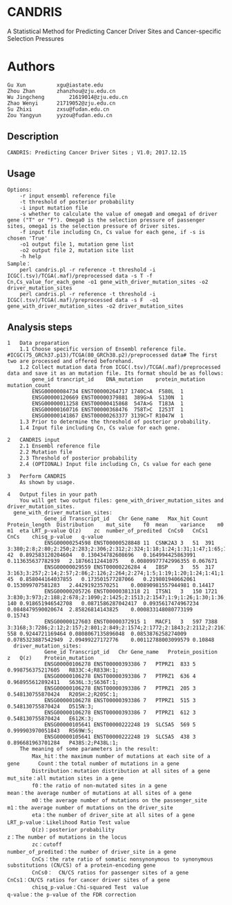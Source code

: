 # CANDRIS
A Statistical Method for Predicting Cancer Driver Sites and Cancer-specific Selection Pressures

Authors
=====
	Gu Xun			xgu@iastate.edu
	Zhou Zhan		zhanzhou@zju.edu.cn
	Wu Jingcheng		21619014@zju.edu.cn
	Zhao Wenyi		21719052@zju.edu.cn
	Su Zhixi		zxsu@fudan.edu.cn
	Zou Yangyun		yyzou@fudan.edu.cn
	
	
Description
---
	CANDRIS: Predicting Cancer Driver Sites ; V1.0; 2017.12.15
	
	
Usage
---	
	Options:
		-r input ensembl reference file 
		-t threshold of posterior probability
		-i input mutation file
		-s whether to calculate the value of omega0 and omega1 of driver gene ("T" or "F"). Omega0 is the selection pressure of passenger sites, omega1 is the selection pressure of driver sites.
		-f input file including Cn, Cs value for each gene, if -s is chosen 'True'		
		-o1 output file 1, mutation gene list 
		-o2 output file 2, mutation site list
		-h help
	Sample：
		perl candris.pl -r reference -t threshold -i ICGC(.tsv)/TCGA(.maf)/preprocessed data -s T -f Cn,Cs_value_for_each_gene -o1 gene_with_driver_mutation_sites -o2 driver_mutation_sites 
		perl candris.pl -r reference -t threshold -i ICGC(.tsv)/TCGA(.maf)/preprocessed data -s F  -o1 gene_with_driver_mutation_sites -o2 driver_mutation_sites 
	
	
Analysis steps
---	
	1	Data preparation
		1.1 Choose specific version of Ensembl reference file. #ICGC(75_GRCh37.p13)/TCGA(80_GRCh38.p2)/preprocessed data# The first two are processed and offered beforehand.
		1.2 Collect mutation data from ICGC(.tsv)/TCGA(.maf)/preprocessed data and save it as an mutation file. Its format should be as follows:
			gene_id	trancript_id	DNA_mutation	protein_mutation	mutation_count
			ENSG00000084734 ENST00000264717 1740C>A  F580L  1
			ENSG00000120669 ENST00000379881  389G>A  S130N  1
			ENSG00000011258 ENST00000415868  547A>G  T183A  1
			ENSG00000160716 ENST00000368476  758T>C  I253T  1
			ENSG00000141867 ENST00000263377 3139C>T R1047W  1
		1.3 Prior to determine the threshold of posterior probability.
		1.4 Input file including Cn, Cs value for each gene.
		
	2	CANDRIS input
		2.1 Ensembl reference file  
		2.2 Mutation file 
		2.3 Threshold of posterior probability
		2.4 (OPTIONAL) Input file including Cn, Cs value for each gene
		
	3	Perform CANDRIS
		As shown by usage.
		
	4	Output files in your path 
		You will get two output files: gene_with_driver_mutation_sites and driver_mutation_sites.
      gene_with_driver_mutation_sites:
				Gene_id	Transcript_id	Chr	Gene_name	Max_hit	Count	Protein_length	Distribution	mut_site	f0	mean	variance	m0	m1	eta	LRT_p-value	Q(z)	zc	number_of_predited	CnCs0	CnCs1	CnCs	chisq_p-value	q-value
				ENSG00000254598	ENST00000528848	11	CSNK2A3	3	51	391	3:380;2:8;2:80;2:250;2:283;2:306;2:312;2:324;1:18;1:24;1:31;1:47;1:65;1:95;1:96;1:99;1:122;1:125;1:128;1:134;1:153;1:155;1:166;1:180;1:186;1:187;1:199;1:228;1:233;1:256;1:271;1:277;1:288;1:316;1:328;1:333;1:334;1:338;1:351;1:354;1:382;1:385;	42	0.892583120204604	0.130434782608696	0.164994425863991	0.113635637782939	2.18766112441075	0.00809977742996355	0.067671
				ENSG00000029559	ENST00000226284	4	IBSP	3	55	317	3:163;3:257;2:14;2:57;2:86;2:126;2:264;2:274;1:5;1:19;1:20;1:24;1:41;1:43;1:44;1:80;1:83;1:94;1:102;1:105;1:116;1:143;1:148;1:153;1:154;1:157;1:164;1:178;1:182;1:189;1:196;1:201;1:224;1:234;1:236;1:238;1:245;1:259;1:268;1:281;1:286;1:288;1:295;1:296;1:302;	45	0.858044164037855	0.173501577287066	0.219801940662061	0.153099707581283	2.44291923570251	0.00890981557944981	0.14417
				ENSG00000205726	ENST00000381318	21	ITSN1	3	150	1721	3:830;3:973;2:188;2:678;2:1090;2:1425;2:1513;2:1547;1:9;1:26;1:30;1:36;1:53;1:66;1:84;1:85;1:89;1:91;1:93;1:96;1:106;1:110;1:112;1:138;1:148;1:156;1:168;1:169;1:187;1:236;1:248;1:265;1:283;1:360;1:361;1:382;1:410;1:417;1:421;1:439;1:447;1:451;1:453;1:464;1:466;1:483;1:496;1:528;1:530;1:551;1:561;1:563;1:571;1:575;1:609;1:611;1:625;1:628;1:637;1:643;1:651;1:661;1:672;1:687;1:707;1:727;1:747;1:759;1:783;1:787;1:790;1:802;1:805;1:834;1:838;1:840;1:851;1:856;1:884;1:897;1:903;1:905;1:917;1:933;1:942;1:975;1:978;1:981;1:1009;1:1048;1:1049;1:1052;1:1087;1:1091;1:1126;1:1173;1:1195;1:1206;1:1214;1:1221;1:1224;1:1225;1:1238;1:1282;1:1284;1:1298;1:1302;1:1314;1:1335;1:1346;1:1372;1:1386;1:1419;1:1422;1:1424;1:1460;1:1461;1:1465;1:1468;1:1485;1:1487;1:1493;1:1502;1:1531;1:1532;1:1552;1:1554;1:1566;1:1571;1:1581;1:1595;1:1600;1:1618;1:1620;1:1681;1:1683;1:1684;1:1690;1:1710;1:1720;	140	0.918651946542708	0.0871586287042417	0.0935617474967234	0.0848479590020674	2.85826814143825	0.000833148080773199	0.15743
				ENSG00000127603	ENST00000372915	1	MACF1	3	597	7388	3:3168;3:7286;2:12;2:157;2:801;2:849;2:1574;2:1772;2:1843;2:2112;2:2161;2:2858;2:2882;2:2944;2:3055;2:3101;2:3659;2:3747;2:4291;2:4785;2:4864;2:4925;2:4933;2:4986;2:5119;2:5134;2:5387;2:5888;2:6209;2:6276;2:6915;2:6961;2:7037;2:7081;2:7112;2:7177;2:7277;1:6;1:18;1:24;1:30;1:36;1:45;1:64;1:76;1:81;1:94;1:104;1:115;1:140;1:208;1:213;1:214;1:234;1:239;1:252;1:275;1:287;1:310;1:315;1:344;1:346;1:352;1:359;1:393;1:397;1:401;1:406;1:412;1:418;1:420;1:422;1:424;1:437;1:443;1:454;1:476;1:478;1:479;1:494;1:495;1:526;1:532;1:539;1:587;1:591;1:602;1:607;1:630;1:688;1:703;1:705;1:716;1:722;1:739;1:752;1:794;1:811;1:819;1:833;1:845;1:851;1:856;1:861;1:888;1:894;1:898;1:957;1:993;1:1005;1:1010;1:1028;1:1035;1:1046;1:1051;1:1052;1:1057;1:1059;1:1075;1:1083;1:1086;1:1097;1:1110;1:1123;1:1127;1:1131;1:1132;1:1167;1:1177;1:1187;1:1190;1:1194;1:1195;1:1219;1:1231;1:1243;1:1244;1:1252;1:1255;1:1281;1:1288;1:1301;1:1333;1:1340;1:1343;1:1346;1:1349;1:1354;1:1355;1:1358;1:1367;1:1368;1:1381;1:1393;1:1412;1:1421;1:1430;1:1432;1:1442;1:1470;1:1506;1:1535;1:1553;1:1569;1:1605;1:1615;1:1617;1:1618;1:1622;1:1631;1:1638;1:1644;1:1656;1:1664;1:1685;1:1687;1:1719;1:1740;1:1745;1:1759;1:1780;1:1784;1:1801;1:1812;1:1836;1:1852;1:1854;1:1862;1:1870;1:1871;1:1906;1:1924;1:1938;1:1967;1:1982;1:2022;1:2077;1:2093;1:2099;1:2105;1:2141;1:2148;1:2152;1:2174;1:2184;1:2191;1:2199;1:2200;1:2207;1:2219;1:2222;1:2238;1:2286;1:2293;1:2301;1:2309;1:2324;1:2351;1:2382;1:2387;1:2426;1:2435;1:2465;1:2493;1:2496;1:2538;1:2550;1:2559;1:2561;1:2581;1:2583;1:2607;1:2608;1:2612;1:2626;1:2658;1:2660;1:2686;1:2687;1:2710;1:2711;1:2738;1:2773;1:2782;1:2783;1:2821;1:2827;1:2829;1:2836;1:2856;1:2861;1:2867;1:2872;1:2880;1:2883;1:2898;1:2903;1:2907;1:2915;1:2927;1:2943;1:2957;1:2993;1:3020;1:3022;1:3034;1:3037;1:3076;1:3084;1:3096;1:3099;1:3104;1:3132;1:3202;1:3207;1:3214;1:3220;1:3232;1:3264;1:3276;1:3277;1:3278;1:3285;1:3338;1:3356;1:3365;1:3375;1:3394;1:3457;1:3485;1:3506;1:3507;1:3537;1:3540;1:3545;1:3551;1:3562;1:3588;1:3591;1:3609;1:3649;1:3650;1:3667;1:3669;1:3712;1:3721;1:3731;1:3740;1:3751;1:3773;1:3781;1:3794;1:3802;1:3812;1:3838;1:3842;1:3871;1:3883;1:3895;1:3900;1:3914;1:3930;1:3949;1:3961;1:3963;1:3968;1:3970;1:3972;1:3976;1:4013;1:4019;1:4027;1:4055;1:4057;1:4066;1:4070;1:4080;1:4094;1:4096;1:4099;1:4128;1:4172;1:4173;1:4197;1:4201;1:4230;1:4255;1:4264;1:4287;1:4313;1:4352;1:4356;1:4373;1:4385;1:4398;1:4433;1:4486;1:4552;1:4573;1:4591;1:4599;1:4667;1:4713;1:4717;1:4769;1:4779;1:4781;1:4789;1:4793;1:4799;1:4813;1:4816;1:4832;1:4833;1:4849;1:4855;1:4862;1:4867;1:4895;1:4923;1:4944;1:4958;1:5012;1:5015;1:5064;1:5080;1:5116;1:5130;1:5132;1:5142;1:5155;1:5172;1:5176;1:5183;1:5184;1:5190;1:5224;1:5257;1:5265;1:5275;1:5282;1:5291;1:5320;1:5322;1:5324;1:5330;1:5346;1:5365;1:5369;1:5379;1:5392;1:5402;1:5410;1:5420;1:5434;1:5460;1:5472;1:5473;1:5497;1:5570;1:5572;1:5580;1:5590;1:5667;1:5685;1:5689;1:5743;1:5765;1:5773;1:5791;1:5821;1:5824;1:5835;1:5836;1:5845;1:5862;1:5867;1:5893;1:5908;1:5910;1:5920;1:5925;1:5979;1:5983;1:5999;1:6013;1:6015;1:6025;1:6026;1:6037;1:6040;1:6060;1:6065;1:6066;1:6074;1:6108;1:6109;1:6137;1:6142;1:6147;1:6171;1:6188;1:6191;1:6194;1:6205;1:6250;1:6255;1:6261;1:6262;1:6265;1:6266;1:6267;1:6278;1:6285;1:6291;1:6299;1:6309;1:6342;1:6345;1:6368;1:6379;1:6393;1:6406;1:6411;1:6421;1:6433;1:6448;1:6488;1:6491;1:6521;1:6528;1:6537;1:6542;1:6550;1:6589;1:6632;1:6639;1:6644;1:6651;1:6655;1:6659;1:6663;1:6685;1:6686;1:6688;1:6730;1:6747;1:6757;1:6763;1:6791;1:6810;1:6819;1:6820;1:6834;1:6842;1:6843;1:6860;1:6869;1:6872;1:6875;1:6892;1:6905;1:6908;1:6923;1:6932;1:6939;1:6958;1:6968;1:6988;1:6994;1:7016;1:7042;1:7054;1:7066;1:7068;1:7073;1:7075;1:7080;1:7083;1:7087;1:7096;1:7148;1:7158;1:7161;1:7164;1:7166;1:7181;1:7199;1:7222;1:7244;1:7248;1:7263;1:7272;1:7273;1:7283;1:7327;1:7367;1:7376;	558	0.9244721169464	0.0808067135896048	0.0853876258274009	0.0785323887542949	2.09499227172776	0.00112788003099579	0.10848
      driver_mutation_sites:
				Gene_id	Transcript_id	Chr	Gene_name	Protein_position	z	Q(z)	Protein_mutation
				ENSG00000106278	ENST00000393386	7	PTPRZ1	833	5	0.998756375217605	R833C:4;R833H:1;
				ENSG00000106278	ENST00000393386	7	PTPRZ1	636	4	0.968955612892411	S636L:3;S636T:1;
				ENSG00000106278	ENST00000393386	7	PTPRZ1	205	3	0.548130755870424	R205H:2;R205C:1;
				ENSG00000106278	ENST00000393386	7	PTPRZ1	515	3	0.548130755870424	D515N:3;
				ENSG00000106278	ENST00000393386	7	PTPRZ1	612	3	0.548130755870424	E612K:3;
				ENSG00000105641	ENST00000222248	19	SLC5A5	569	5	0.999903970051843	R569W:5;
				ENSG00000105641	ENST00000222248	19	SLC5A5	438	3	0.896681963701284	P438S:2;P438L:1;		
		The meaning of some parameters in the result:
			Max_hit：the maximum number of mutations at each site of a gene		Count：the total number of mutations in a gene
			Distribution：mutation distribution at all sites of a gene			mut_site：all mutation sites in a gene
			f0：the ratio of non-mutated sites in a gene						mean：the average number of mutations at all sites of a gene
			m0：the average number of mutations on the passenger_site			m1：the average number of mutations on the driver_site
			eta：the number of driver_site at all sites of a gene				LRT_p-value：Likelihood Ratio Test value
			Q(z)：posterior probability											z：The number of mutations in the locus
			zc：cutoff															number_of_predited：the number of driver_site in a gene				
			CnCs：the rate ratio of somatic nonsynonymous to synonymous substitutions (CN/CS) of a protein-encoding gene																															
			CnCs0：	CN/CS ratios for passenger sites of a gene					CnCs1：CN/CS ratios for cancer driver sites of a gene															
			chisq_p-value：Chi-squared Test	value								q-value：the p-value of the FDR correction												




		
		
